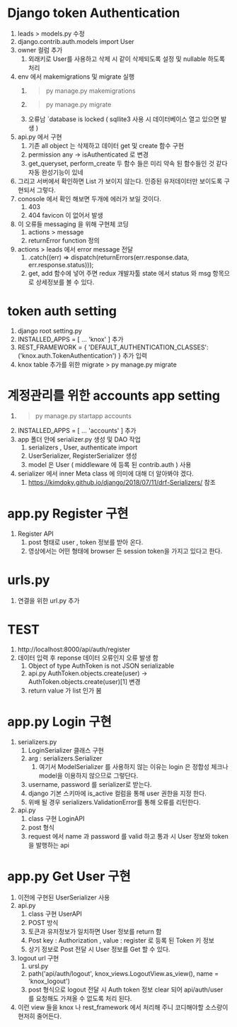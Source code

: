 # Django token Authentication

1. leads > models.py 수정
1. django.contrib.auth.models import User
1. owner 컬럼 추가
   1. 외래키로 User를 사용하고 삭제 시 같이 삭제되도록 설정 및 nullable 하도록 처리
1. env 에서 makemigrations 및 migrate 실행
   1. > py manage.py makemigrations
   1. > py manage.py migrate
   1. 오류남 `database is locked ( sqllite3 사용 시 데이터베이스 열고 있으면 발생 )
1. api.py 에서 구현
   1. 기존 all object 는 삭제하고 데이터 get 및 create 함수 구현
   1. permission any -> isAuthenticated 로 변경
   1. get_queryset, perform_create 두 함수 들은 미리 약속 된 함수들인 것 같다 자동 완성기능이 있네
1. 그리고 서버에서 확인하면 List 가 보이지 않는다. 인증된 유저데이터만 보이도록 구현되서 그렇다.
1. conosole 에서 확인 해보면 두개에 에러가 보일 것이다.
   1. 403
   1. 404 favicon 이 없어서 발생
1. 이 오류들 messaging 을 위해 구현체 코딩
   1. actions > message
   1. returnError function 정의
1. actions > leads 에서 error message 전달
   1. .catch((err) => dispatch(returnErrors(err.response.data, err.response.status)));
   1. get, add 함수에 넣어 주면 redux 개발자툴 state 에서 status 와 msg 항목으로 상세정보를 볼 수 있다.

# token auth setting

1. django root setting.py
1. INSTALLED_APPS = [ ... 'knox' ] 추가
1. REST_FRAMEWORK = { 'DEFAULT_AUTHENTICATION_CLASSES':('knox.auth.TokenAuthentication') } 추가 입력
1. knox table 추가를 위한 migrate > py manage.py migrate

# 계정관리를 위한 accounts app setting

1. > py manage.py startapp accounts
1. INSTALLED_APPS = [ ... 'accounts' ] 추가
1. app 폴더 안에 serializer.py 생성 및 DAO 작업
   1. serializers , User, authenticate import
   1. UserSerializer, RegisterSerializer 생성
   1. model 은 User ( middleware 에 등록 된 contrib.auth ) 사용
1. serializer 에서 inner Meta class 에 의미에 대해 더 알아봐야 겠다.
   1. https://kimdoky.github.io/django/2018/07/11/drf-Serializers/ 참조

# app.py Register 구현

1. Register API
   1. post 형태로 user , token 정보를 받아 온다.
   1. 영상에서는 어떤 형태에 browser 든 session token을 가지고 있다고 한다.

# urls.py

1. 연결을 위한 url.py 추가

# TEST

1. http://localhost:8000/api/auth/register
1. 데이터 입력 후 reponse 데이터 오류인지 오류 발생 함
   1. Object of type AuthToken is not JSON serializable
   1. api.py AuthToken.objects.create(user) -> AuthToken.objects.create(user)[1] 변경
   1. return value 가 list 인가 봄

# app.py Login 구현

1. serializers.py
   1. LoginSerializer 클래스 구현
   1. arg : serializers.Serializer
      1. 여기서 ModelSerializer 를 사용하지 않는 이유는 login 은 정합성 체크나 model을 이용하지 않으므로 그렇단다.
   1. username, password 를 serializer로 받는다.
   1. django 기본 스키마에 is_active 컬럼을 통해 user 권한을 지정 한다.
   1. 위배 될 경우 serializers.ValidationError를 통해 오류를 리턴한다.
1. api.py
   1. class 구현 LoginAPI
   1. post 형식
   1. request 에서 name 과 password 를 valid 하고 통과 시 User 정보와 token 을 발행하는 api

# app.py Get User 구현

1. 이전에 구현된 UserSerializer 사용
1. api.py
   1. class 구현 UserAPI
   1. POST 방식
   1. 토큰과 유저정보가 일치하면 User 정보를 return 함
   1. Post key : Authorization , value : register 로 등록 된 Token 키 정보
   1. 상기 정보로 Post 전달 시 User 정보를 Get 할 수 있다.
1. logout url 구현
   1. ursl.py
   1. path('api/auth/logout', knox_views.LogoutView.as_view(), name = 'knox_logout')
   1. post 형식으로 logout 전달 시 Auth token 정보 clear 되어 api/auth/user 를 요청해도 가져올 수 없도록 처리 된다.
1. 이런 view 들을 knox 나 rest_framework 에서 처리해 주니 코디해야할 소스량이 현저히 줄어든다.
